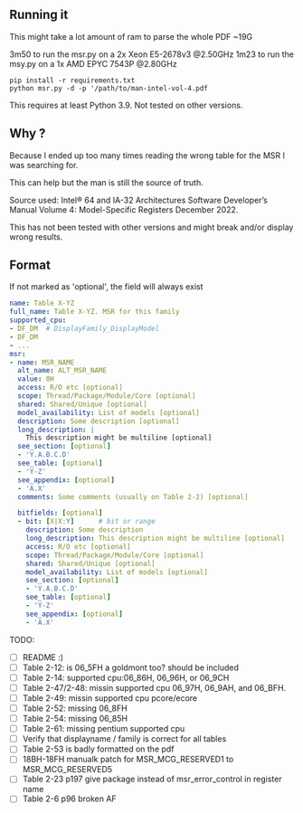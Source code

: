 ## Running it

This might take a lot amount of ram to parse the whole PDF ~19G

3m50 to run the msr.py on a 2x Xeon E5-2678v3 @2.50GHz
1m23 to run the msy.py on a 1x AMD EPYC 7543P @2.80GHz

```
pip install -r requirements.txt
python msr.py -d -p '/path/to/man-intel-vol-4.pdf
```

This requires at least Python 3.9. Not tested on other versions.

## Why ?

Because I ended up too many times reading the wrong table for the MSR I was searching for.

This can help but the man is still the source of truth.

Source used: Intel® 64 and IA-32 Architectures Software Developer’s Manual
Volume 4: Model-Specific Registers December 2022.

This has not been tested with other versions and might break and/or display wrong results.


## Format

If not marked as 'optional', the field will always exist

```yaml
name: Table X-YZ
full_name: Table X-YZ. MSR for this family
supported_cpu:
- DF_DM  # DisplayFamily_DisplayModel
- DF_DM
- ...
msr:
- name: MSR_NAME
  alt_name: ALT_MSR_NAME
  value: 0H
  access: R/O etc [optional]
  scope: Thread/Package/Module/Core [optional]
  shared: Shared/Unique [optional]
  model_availability: List of models [optional]
  description: Some description [optional]
  long_description: |
    This description might be multiline [optional]
  see_section: [optional]
  - 'Y.A.B.C.D'
  see_table: [optional]
  - 'Y-Z'
  see_appendix: [optional]
  - 'A.X'
  comments: Some comments (usually on Table 2-2) [optional]

  bitfields: [optional]
  - bit: [X|X:Y]      # bit or range
    description: Some description
    long_description: This description might be multiline [optional]
    access: R/O etc [optional]
    scope: Thread/Package/Module/Core [optional]
    shared: Shared/Unique [optional]
    model_availability: List of models [optional]
    see_section: [optional]
    - 'Y.A.B.C.D'
    see_table: [optional]
    - 'Y-Z'
    see_appendix: [optional]
    - 'A.X'
```

TODO:
- [ ] README :)
- [ ] Table 2-12: is 06_5FH a goldmont too? should be included
- [ ] Table 2-14: supported cpu:06_86H, 06_96H, or 06_9CH
- [ ] Table 2-47/2-48: missin supported cpu 06_97H, 06_9AH, and 06_BFH.
- [ ] Table 2-49: missin supported cpu pcore/ecore
- [ ] Table 2-52: missing 06_8FH
- [ ] Table 2-54: missing 06_85H
- [ ] Table 2-61: missing pentium supported cpu
- [ ] Verify that displayname / family is correct for all tables
- [ ] Table 2-53 is badly formatted on the pdf
- [ ] 18BH-18FH manualk patch for MSR_MCG_RESERVED1 to MSR_MCG_RESERVED5
- [ ] Table 2-23 p197 give package instead of msr_error_control in register name
- [ ] Table 2-6 p96 broken AF

